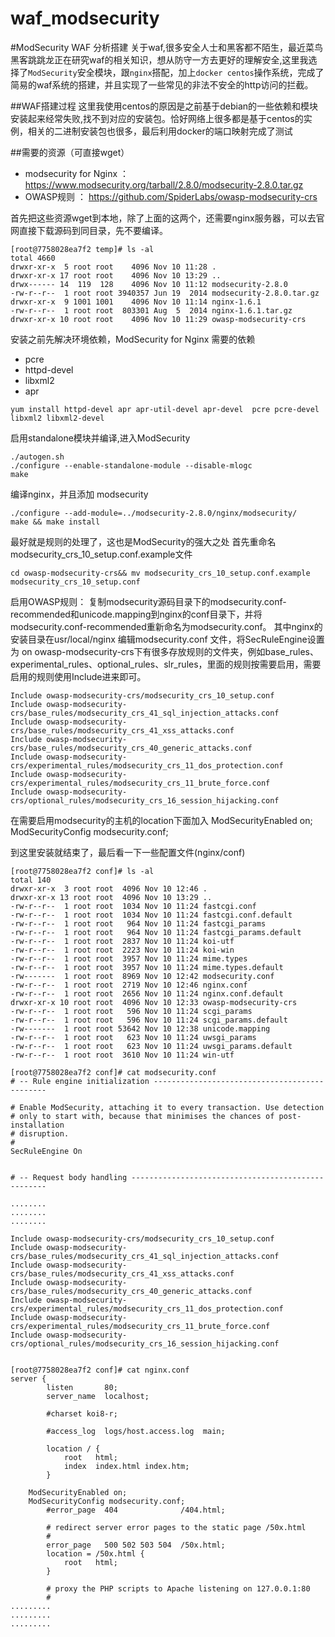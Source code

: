 # waf_modsecurity
#ModSecurity WAF 分析搭建
关于waf,很多安全人士和黑客都不陌生，最近菜鸟黑客跳跳龙正在研究waf的相关知识，想从防守一方去更好的理解安全,这里我选择了`ModSecurity`安全模块，跟`nginx`搭配，加上`docker centos`操作系统，完成了简易的waf系统的搭建，并且实现了一些常见的非法不安全的http访问的拦截。


##WAF搭建过程
这里我使用centos的原因是之前基于debian的一些依赖和模块安装起来经常失败,找不到对应的安装包。恰好网络上很多都是基于centos的实例，相关的二进制安装包也很多，最后利用docker的端口映射完成了测试

##需要的资源（可直接wget）

* modsecurity for Nginx ：https://www.modsecurity.org/tarball/2.8.0/modsecurity-2.8.0.tar.gz
* OWASP规则 ： https://github.com/SpiderLabs/owasp-modsecurity-crs

首先把这些资源wget到本地，除了上面的这两个，还需要nginx服务器，可以去官网直接下载源码到同目录，先不要编译。

```
[root@7758028ea7f2 temp]# ls -al
total 4660
drwxr-xr-x  5 root root    4096 Nov 10 11:28 .
drwxr-xr-x 17 root root    4096 Nov 10 13:29 ..
drwx------ 14  119  128    4096 Nov 10 11:12 modsecurity-2.8.0
-rw-r--r--  1 root root 3940357 Jun 19  2014 modsecurity-2.8.0.tar.gz
drwxr-xr-x  9 1001 1001    4096 Nov 10 11:14 nginx-1.6.1
-rw-r--r--  1 root root  803301 Aug  5  2014 nginx-1.6.1.tar.gz
drwxr-xr-x 10 root root    4096 Nov 10 11:29 owasp-modsecurity-crs
```
安装之前先解决环境依赖，ModSecurity for Nginx 需要的依赖

* pcre 
* httpd-devel 
* libxml2 
* apr

```
yum install httpd-devel apr apr-util-devel apr-devel  pcre pcre-devel  libxml2 libxml2-devel
```
启用standalone模块并编译,进入ModSecurity

```
./autogen.sh
./configure --enable-standalone-module --disable-mlogc
make 
```

编译nginx，并且添加 modsecurity

```
./configure --add-module=../modsecurity-2.8.0/nginx/modsecurity/  
make && make install
```

最好就是规则的处理了，这也是ModSecurity的强大之处
首先重命名modsecurity_crs_10_setup.conf.example文件

```
cd owasp-modsecurity-crs&& mv modsecurity_crs_10_setup.conf.example modsecurity_crs_10_setup.conf
```
启用OWASP规则：
复制modsecurity源码目录下的modsecurity.conf-recommended和unicode.mapping到nginx的conf目录下，并将modsecurity.conf-recommended重新命名为modsecurity.conf。
其中nginx的安装目录在usr/local/nginx
编辑modsecurity.conf 文件，将SecRuleEngine设置为 on
owasp-modsecurity-crs下有很多存放规则的文件夹，例如base_rules、experimental_rules、optional_rules、slr_rules，里面的规则按需要启用，需要启用的规则使用Include进来即可。

```
Include owasp-modsecurity-crs/modsecurity_crs_10_setup.conf
Include owasp-modsecurity-crs/base_rules/modsecurity_crs_41_sql_injection_attacks.conf
Include owasp-modsecurity-crs/base_rules/modsecurity_crs_41_xss_attacks.conf
Include owasp-modsecurity-crs/base_rules/modsecurity_crs_40_generic_attacks.conf
Include owasp-modsecurity-crs/experimental_rules/modsecurity_crs_11_dos_protection.conf
Include owasp-modsecurity-crs/experimental_rules/modsecurity_crs_11_brute_force.conf
Include owasp-modsecurity-crs/optional_rules/modsecurity_crs_16_session_hijacking.conf
```

在需要启用modsecurity的主机的location下面加入
ModSecurityEnabled on; 
ModSecurityConfig modsecurity.conf;

到这里安装就结束了，最后看一下一些配置文件(nginx/conf)

```
[root@7758028ea7f2 conf]# ls -al
total 140
drwxr-xr-x  3 root root  4096 Nov 10 12:46 .
drwxr-xr-x 13 root root  4096 Nov 10 13:29 ..
-rw-r--r--  1 root root  1034 Nov 10 11:24 fastcgi.conf
-rw-r--r--  1 root root  1034 Nov 10 11:24 fastcgi.conf.default
-rw-r--r--  1 root root   964 Nov 10 11:24 fastcgi_params
-rw-r--r--  1 root root   964 Nov 10 11:24 fastcgi_params.default
-rw-r--r--  1 root root  2837 Nov 10 11:24 koi-utf
-rw-r--r--  1 root root  2223 Nov 10 11:24 koi-win
-rw-r--r--  1 root root  3957 Nov 10 11:24 mime.types
-rw-r--r--  1 root root  3957 Nov 10 11:24 mime.types.default
-rw-------  1 root root  8969 Nov 10 12:42 modsecurity.conf
-rw-r--r--  1 root root  2719 Nov 10 12:46 nginx.conf
-rw-r--r--  1 root root  2656 Nov 10 11:24 nginx.conf.default
drwxr-xr-x 10 root root  4096 Nov 10 12:33 owasp-modsecurity-crs
-rw-r--r--  1 root root   596 Nov 10 11:24 scgi_params
-rw-r--r--  1 root root   596 Nov 10 11:24 scgi_params.default
-rw-------  1 root root 53642 Nov 10 12:38 unicode.mapping
-rw-r--r--  1 root root   623 Nov 10 11:24 uwsgi_params
-rw-r--r--  1 root root   623 Nov 10 11:24 uwsgi_params.default
-rw-r--r--  1 root root  3610 Nov 10 11:24 win-utf
```

```
[root@7758028ea7f2 conf]# cat modsecurity.conf 
# -- Rule engine initialization ----------------------------------------------

# Enable ModSecurity, attaching it to every transaction. Use detection
# only to start with, because that minimises the chances of post-installation
# disruption.
#
SecRuleEngine On


# -- Request body handling ---------------------------------------------------

........
........
........

Include owasp-modsecurity-crs/modsecurity_crs_10_setup.conf
Include owasp-modsecurity-crs/base_rules/modsecurity_crs_41_sql_injection_attacks.conf
Include owasp-modsecurity-crs/base_rules/modsecurity_crs_41_xss_attacks.conf
Include owasp-modsecurity-crs/base_rules/modsecurity_crs_40_generic_attacks.conf
Include owasp-modsecurity-crs/experimental_rules/modsecurity_crs_11_dos_protection.conf
Include owasp-modsecurity-crs/experimental_rules/modsecurity_crs_11_brute_force.conf
Include owasp-modsecurity-crs/optional_rules/modsecurity_crs_16_session_hijacking.conf


```

```
[root@7758028ea7f2 conf]# cat nginx.conf
server {
        listen       80;
        server_name  localhost;

        #charset koi8-r;

        #access_log  logs/host.access.log  main;

        location / {
            root   html;
            index  index.html index.htm;
        }

	ModSecurityEnabled on;  
	ModSecurityConfig modsecurity.conf;
        #error_page  404              /404.html;

        # redirect server error pages to the static page /50x.html
        #
        error_page   500 502 503 504  /50x.html;
        location = /50x.html {
            root   html;
        }

        # proxy the PHP scripts to Apache listening on 127.0.0.1:80
        #
.........
.........
.........
```



